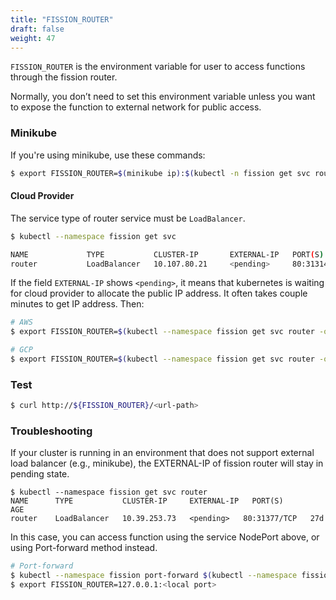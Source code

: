```yaml
---
title: "FISSION_ROUTER"
draft: false
weight: 47
---
```


`FISSION_ROUTER` is the environment variable for user to access functions through the fission router. 

Normally, you don’t need to set this environment variable unless you want to expose the function to external network for public access.

### Minikube

If you're using minikube, use these commands:

``` bash
$ export FISSION_ROUTER=$(minikube ip):$(kubectl -n fission get svc router -o jsonpath='{...nodePort}')
```

#### Cloud Provider

The service type of router service must be `LoadBalancer`. 

```bash
$ kubectl --namespace fission get svc

NAME             TYPE           CLUSTER-IP       EXTERNAL-IP   PORT(S)          AGE
router           LoadBalancer   10.107.80.21     <pending>     80:31314/TCP     11d
```

If the field `EXTERNAL-IP` shows `<pending>`, it means that kubernetes is waiting for cloud provider to allocate the public IP address. It often takes couple minutes to get IP address. Then:

``` bash
# AWS
$ export FISSION_ROUTER=$(kubectl --namespace fission get svc router -o=jsonpath='{..hostname}')

# GCP
$ export FISSION_ROUTER=$(kubectl --namespace fission get svc router -o=jsonpath='{..ip}')
```

### Test

```bash
$ curl http://${FISSION_ROUTER}/<url-path>
```

### Troubleshooting

If your cluster is running in an environment that does not support external load balancer (e.g., minikube), the EXTERNAL-IP of fission router will stay in pending state.

```
$ kubectl --namespace fission get svc router
NAME      TYPE           CLUSTER-IP     EXTERNAL-IP   PORT(S)        AGE
router    LoadBalancer   10.39.253.73   <pending>   80:31377/TCP   27d
```

In this case, you can access function using the service NodePort above, or using Port-forward method instead.

``` bash
# Port-forward
$ kubectl --namespace fission port-forward $(kubectl --namespace fission get pod -l svc=router -o name) <local port>:80
$ export FISSION_ROUTER=127.0.0.1:<local port>
```
